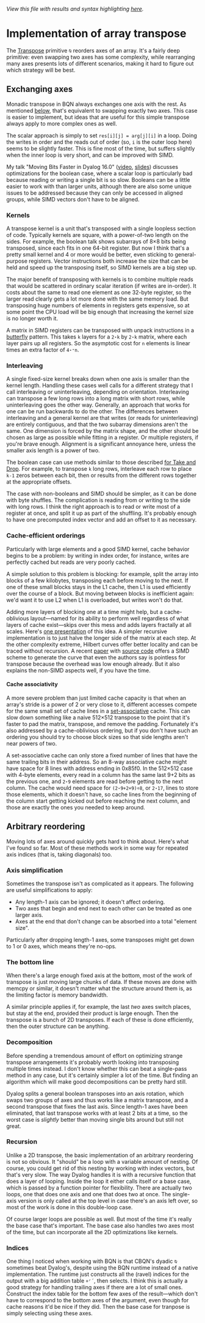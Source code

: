 *View this file with results and syntax highlighting [here](https://mlochbaum.github.io/BQN/implementation/primitive/transpose.html).*

# Implementation of array transpose

The [Transpose](../../doc/transpose.md) primitive `⍉` reorders axes of an array. It's a fairly deep primitive: even swapping two axes has some complexity, while rearranging many axes presents lots of different scenarios, making it hard to figure out which strategy will be best.

## Exchanging axes

Monadic transpose in BQN always exchanges one axis with the rest. As mentioned [below](#axis-simplification), that's equivalent to swapping exactly two axes. This case is easier to implement, but ideas that are useful for this simple transpose always apply to more complex ones as well.

The scalar approach is simply to set `res[i][j] = arg[j][i]` in a loop. Doing the writes in order and the reads out of order (so, `i` is the outer loop here) seems to be slightly faster. This is fine most of the time, but suffers slightly when the inner loop is very short, and can be improved with SIMD.

My talk "Moving Bits Faster in Dyalog 16.0" ([video](https://dyalog.tv/Dyalog17/?v=2KnrDmZov4U), [slides](https://www.dyalog.com/user-meetings/uploads/conference/dyalog18/presentations/D15_The_Interpretive_Advantage.zip)) discusses optimizations for the boolean case, where a scalar loop is particularly bad because reading or writing a single bit is so slow. Booleans can be a little easier to work with than larger units, although there are also some unique issues to be addressed because they can only be accessed in aligned groups, while SIMD vectors don't have to be aligned.

### Kernels

A transpose kernel is a unit that's transposed with a single loopless section of code. Typically kernels are square, with a power-of-two length on the sides. For example, the boolean talk shows subarrays of 8×8 bits being transposed, since each fits in one 64-bit register. But now I think that's a pretty small kernel and 4 or more would be better, even sticking to general-purpose registers. Vector instructions both increase the size that can be held and speed up the transposing itself, so SIMD kernels are a big step up.

The major benefit of transposing with kernels is to combine multiple reads that would be scattered in ordinary scalar iteration (if writes are in-order). It costs about the same to read one element as one 32-byte register, so the larger read clearly gets a lot more done with the same memory load. But transposing huge numbers of elements in registers gets expensive, so at some point the CPU load will be big enough that increasing the kernel size is no longer worth it.

A matrix in SIMD registers can be transposed with unpack instructions in a [butterfly](https://en.wikipedia.org/wiki/Butterfly_diagram) pattern. This takes `k` layers for a `2⋆k` by `2⋆k` matrix, where each layer pairs up all registers. So the asymptotic cost for `n` elements is linear times an extra factor of `4⋆⁼n`.

### Interleaving

A single fixed-size kernel breaks down when one axis is smaller than the kernel length. Handling these cases well calls for a different strategy that I call interleaving or uninterleaving, depending on orientation. Interleaving can transpose a few long rows into a long matrix with short rows, while uninterleaving goes the other way. Generally, an approach that works for one can be run backwards to do the other. The differences between interleaving and a general kernel are that writes (or reads for uninterleaving) are entirely contiguous, and that the two subarray dimensions aren't the same. One dimension is forced by the matrix shape, and the other should be chosen as large as possible while fitting in a register. Or multiple registers, if you're brave enough. Alignment is a significant annoyance here, unless the smaller axis length is a power of two.

The boolean case can use methods similar to those described [for Take and Drop](take.md#bit-interleaving-and-uninterleaving). For example, to transpose `k` long rows, interleave each row to place `k-1` zeros between each bit, then or results from the different rows together at the appropriate offsets.

The case with non-booleans and SIMD should be simpler, as it can be done with byte shuffles. The complication is reading from or writing to the side with long rows. I think the right approach is to read or write most of a register at once, and split it up as part of the shuffling. It's probably enough to have one precomputed index vector and add an offset to it as necessary.

### Cache-efficient orderings

Particularly with large elements and a good SIMD kernel, cache behavior begins to be a problem: by writing in index order, for instance, writes are perfectly cached but reads are very poorly cached.

A simple solution to this problem is blocking: for example, split the array into blocks of a few kilobytes, transposing each before moving to the next. If one of these small blocks stays in the L1 cache, then L1 is used efficiently over the course of a block. But moving between blocks is inefficient again: we'd want it to use L2 when L1 is overloaded, but writes won't do that.

Adding more layers of blocking one at a time might help, but a cache-oblivious layout—named for its ability to perform well regardless of what layers of cache exist—skips over this mess and adds layers fractally at all scales. Here's [one presentation](https://en.algorithmica.org/hpc/external-memory/oblivious/#matrix-transposition) of this idea. A simpler recursive implementation is to just halve the longer side of the matrix at each step. At the other complexity extreme, Hilbert curves offer better locality and can be traced without recursion. A recent [paper](https://dl.acm.org/doi/10.1145/3555353) with [source code](https://github.com/JoaoAlves95/HPC-Cache-Oblivious-Transposition) offers a SIMD scheme to generate the curve that even the authors say is pointless for transpose because the overhead was low enough already. But it also explains the non-SIMD aspects well, if you have the time.

#### Cache associativity

A more severe problem than just limited cache capacity is that when an array's stride is a power of 2 or very close to it, different accesses compete for the same small set of cache lines in a [set-associative](https://en.wikipedia.org/wiki/Cache_associativity#Set-associative_cache) cache. This can slow down something like a naive 512×512 transpose to the point that it's faster to pad the matrix, transpose, and remove the padding. Fortunately it's also addressed by a cache-oblivious ordering, but if you don't have such an ordering you should try to choose block sizes so that side lengths aren't near powers of two.

A set-associative cache can only store a fixed number of lines that have the same trailing bits in their address. So an 8-way associative cache might have space for 8 lines with address ending in 0x85f0. In the 512×512 case with 4-byte elements, every read in a column has the same last 9+2 bits as the previous one, and `2⋆9` elements are read before getting to the next column. The cache would need space for `(2⋆9+2+9)÷8`, or `2⋆17`, lines to store those elements, which it doesn't have, so cache lines from the beginning of the column start getting kicked out before reaching the next column, and those are exactly the ones you needed to keep around.

## Arbitrary reordering

Moving lots of axes around quickly gets hard to think about. Here's what I've found so far. Most of these methods work in some way for repeated axis indices (that is, taking diagonals) too.

### Axis simplification

Sometimes the transpose isn't as complicated as it appears. The following are useful simplifications to apply:

- Any length-1 axis can be ignored; it doesn't affect ordering.
- Two axes that begin and end next to each other can be treated as one larger axis.
- Axes at the end that don't change can be absorbed into a total "element size".

Particularly after dropping length-1 axes, some transposes might get down to 1 or 0 axes, which means they're no-ops.

### The bottom line

When there's a large enough fixed axis at the bottom, most of the work of transpose is just moving large chunks of data. If these moves are done with memcpy or similar, it doesn't matter what the structure around them is, as the limiting factor is memory bandwidth.

A similar principle applies if, for example, the last *two* axes switch places, but stay at the end, provided their product is large enough. Then the transpose is a bunch of 2D transposes. If each of these is done efficiently, then the outer structure can be anything.

### Decomposition

Before spending a tremendous amount of effort on optimizing strange transpose arrangements it's probably worth looking into transposing multiple times instead. I don't know whether this can beat a single-pass method in any case, but it's certainly simpler a lot of the time. But finding an algorithm which will make good decompositions can be pretty hard still.

Dyalog splits a general boolean transposes into an axis rotation, which swaps two groups of axes and thus works like a matrix transpose, and a second transpose that fixes the last axis. Since length-1 axes have been eliminated, that last transpose works with at least 2 bits at a time, so the worst case is *slightly* better than moving single bits around but still not great.

### Recursion

Unlike a 2D transpose, the basic implementation of an arbitrary reordering is not so obvious. It "should" be a loop with a variable amount of nesting. Of course, you could get rid of this nesting by working with index vectors, but that's very slow. The way Dyalog handles it is with a recursive function that does a layer of looping. Inside the loop it either calls itself or a base case, which is passed by a function pointer for flexibility. There are actually two loops, one that does one axis and one that does two at once. The single-axis version is only called at the top level in case there's an axis left over, so most of the work is done in this double-loop case.

Of course larger loops are possible as well. But most of the time it's really the base case that's important. The base case also handles two axes most of the time, but can incorporate all the 2D optimizations like kernels.

### Indices

One thing I noticed when working with BQN is that CBQN's dyadic `⍉` sometimes beat Dyalog's, despite using the BQN runtime instead of a native implementation. The runtime just constructs all the (ravel) indices for the output with a big addition table `+⌜´`, then selects. I think this is actually a good strategy for handling trailing axes if there are a lot of small ones. Construct the index table for the bottom few axes of the result—which don't have to correspond to the bottom axes of the argument, even though for cache reasons it'd be nice if they did. Then the base case for tranpose is simply selecting using these axes.
